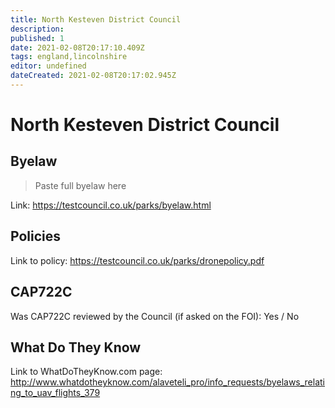 ```yaml
---
title: North Kesteven District Council
description:
published: 1
date: 2021-02-08T20:17:10.409Z
tags: england,lincolnshire
editor: undefined
dateCreated: 2021-02-08T20:17:02.945Z
---
```


# North Kesteven District Council


## Byelaw
> Paste full byelaw here

Link:
https://testcouncil.co.uk/parks/byelaw.html

## Policies
Link to policy:
https://testcouncil.co.uk/parks/dronepolicy.pdf

## CAP722C

Was CAP722C reviewed by the Council (if asked on the FOI): Yes / No

## What Do They Know

Link to WhatDoTheyKnow.com page:
http://www.whatdotheyknow.com/alaveteli_pro/info_requests/byelaws_relating_to_uav_flights_379

